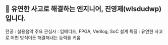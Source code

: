## 👋 유연한 사고로 해결하는 엔지니어, 진영제(wlsdudwp)입니다.
 전공 : 실용음악
 주요 관심사 : 임베디드, FPGA, Verilog, SoC 설계
 특징 : 유연한 사고로 어떤 방식이든 해결해내는 능력을 키움
<!--
**wlsdudwp/wlsdudwp** is a ✨ _special_ ✨ repository because its `README.md` (this file) appears on your GitHub profile.

Here are some ideas to get you started:

- 🔭 I’m currently working on ...
- 🌱 I’m currently learning ...
- 👯 I’m looking to collaborate on ...
- 🤔 I’m looking for help with ...
- 💬 Ask me about ...
- 📫 How to reach me: ...
- 😄 Pronouns: ...
- ⚡ Fun fact: ...
-->
